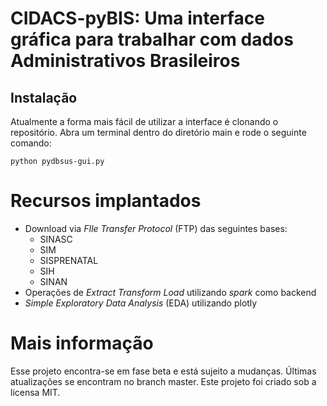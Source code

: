 # CIDACS-pyBIS: Uma interface gráfica para trabalhar com dados Administrativos Brasileiros

## Instalação

Atualmente a forma mais fácil de utilizar a interface é clonando o repositório. Abra um terminal dentro do diretório main e rode o seguinte comando:


```shell
python pydbsus-gui.py
```

# Recursos implantados

- Download via <i>FIle Transfer Protocol</i> (FTP) das seguintes bases:
  - SINASC
  - SIM
  - SISPRENATAL
  - SIH
  - SINAN
- Operações de <i>Extract Transform Load</i> utilizando  <i>spark</i> como backend
- <i>Simple Exploratory Data Analysis</i> (EDA) utilizando plotly

# Mais informação

Esse projeto encontra-se em fase beta e está sujeito a mudanças. Últimas atualizações se encontram no branch master. Este projeto foi criado sob a licensa MIT.





